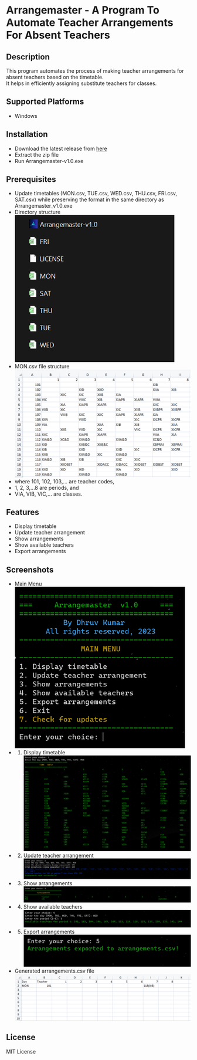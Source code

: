 # Arrangemaster - A Program To Automate Teacher Arrangements For Absent Teachers <br />
## Description <br />
This program automates the process of making teacher arrangements for absent teachers based on the timetable. <br />
It helps in efficiently assigning substitute teachers for classes. <br />
## Supported Platforms <br />
- Windows <br />
## Installation <br />
- Download the latest release from [here](https://github.com/Futurist-Forever/Arrangemaster/releases) <br />
- Extract the zip file <br />
- Run Arrangemaster-v1.0.exe <br />
## Prerequisites <br />
- Update timetables (MON.csv, TUE.csv, WED.csv, THU.csv, FRI.csv, SAT.csv) while preserving the format in the same directory as Arrangemaster_v1.0.exe <br />
- Directory structure <br />
![Directory structure](https://github.com/Futurist-Forever/Arrangemaster/blob/main/img/9.png) <br />
- MON.csv file structure <br />
![MON.csv file structure](https://github.com/Futurist-Forever/Arrangemaster/blob/main/img/8.png) <br />
- where 101, 102, 103,... are teacher codes, <br />
- 1, 2, 3,...8 are periods, and <br />
- VIA, VIB, VIC,... are classes. <br />
## Features <br />
- Display timetable <br />
- Update teacher arrangement <br />
- Show arrangements <br />
- Show available teachers <br />
- Export arrangements <br />
## Screenshots <br />
- Main Menu <br />
![Main Menu](https://github.com/Futurist-Forever/Arrangemaster/blob/main/img/1.png) <br />
- 1. Display timetable <br />
![1. Display timetable](https://github.com/Futurist-Forever/Arrangemaster/blob/main/img/2.png) <br />
- 2. Update teacher arrangement <br />
![2. Update teacher arrangement](https://github.com/Futurist-Forever/Arrangemaster/blob/main/img/3.png) <br />
- 3. Show arrangements <br />
![3. Show arrangements](https://github.com/Futurist-Forever/Arrangemaster/blob/main/img/4.png) <br />
- 4. Show available teachers <br />
![4. Show available teachers](https://github.com/Futurist-Forever/Arrangemaster/blob/main/img/5.png) <br />
- 5. Export arrangements <br />
![5. Export arrangements](https://github.com/Futurist-Forever/Arrangemaster/blob/main/img/6.png) <br />
- Generated arrangements.csv file <br />
![Generated arrangements.csv file](https://github.com/Futurist-Forever/Arrangemaster/blob/main/img/7.png) <br />
## License <br />
MIT License <br />
